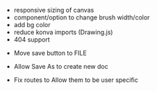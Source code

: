 - responsive sizing of canvas
- component/option to change brush width/color
- add bg color
- reduce konva imports (Drawing.js)
- 404 support

* Move save button to FILE
* Allow Save As to create new doc

* Fix routes to Allow them to be user specific
